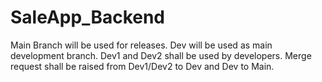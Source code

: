# SaleApp_Backend

Main Branch will be used for releases.
Dev will be used as main development branch.
Dev1 and Dev2 shall be used by developers.
Merge request shall be raised from Dev1/Dev2 to Dev and Dev to Main.
